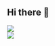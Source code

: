 ## Hi there 👋

<a href="https://github.com/jedwillick">
  <picture>
  <source 
    srcset="https://github-readme-stats.vercel.app/api?username=jedwillick&show_icons=true&theme=dark&count_private=true"
    media="(prefers-color-scheme: dark)"
  />
  <source
    srcset="https://github-readme-stats.vercel.app/api?username=jedwillick&show_icons=true&count_private=true"
    media="(prefers-color-scheme: light), (prefers-color-scheme: no-preference)"
  />
  <img src="https://github-readme-stats.vercel.app/api?username=jedwillick&show_icons=true&count_private=true" />
  </picture>
 </a>
 
<br>

<a href="https://github.com/jedwillick">
  <picture>
  <source 
    srcset="https://github-readme-stats.vercel.app/api/top-langs/?username=jedwillick&theme=dark&count_private=true"
    media="(prefers-color-scheme: dark)"
  />
  <source
    srcset="https://github-readme-stats.vercel.app/api/top-langs/?username=jedwillick&count_private=true"
    media="(prefers-color-scheme: light), (prefers-color-scheme: no-preference)"
  />
  <img src="https://github-readme-stats.vercel.app/api/top-langs/?username=jedwillick&count_private=true" />
  </picture>
 </a>
